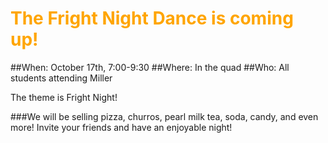 <h1 style="color:orange">The Fright Night Dance is coming up!</h1>

##When: October 17th, 7:00-9:30
##Where: In the quad
##Who: All students attending Miller

The theme is Fright Night!

###We will be selling pizza, churros, pearl milk tea, soda, candy, and even more!  Invite your friends and have an enjoyable night!
